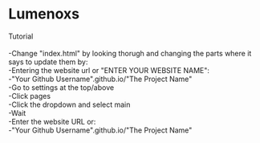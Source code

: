 # Lumenoxs
Tutorial<br>
<br>
-Change "index.html" by looking thorugh and changing the parts where it says to update them by:<br>
  -Entering the website url or "ENTER YOUR WEBSITE NAME":<br>
    -"Your Github Username".github.io/"The Project Name"<br>
-Go to settings at the top/above<br>
-Click pages<br>
-Click the dropdown and select main<br>
-Wait<br>
-Enter the website URL or:<br>
  -"Your Github Username".github.io/"The Project Name"<br>

